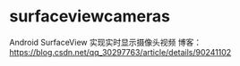 # surfaceviewcameras
Android SurfaceView 实现实时显示摄像头视频
博客：https://blog.csdn.net/qq_30297763/article/details/90241102
